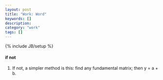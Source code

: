 ```yaml
---
layout: post
title: "Work: Word"
keywords: []
description: 
category: "work"
tags: []
---
```

{% include JB/setup %}


#### if not
1. If not, a simpler method is this: find any fundamental matrix; then y = a + b.
